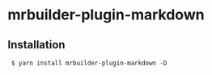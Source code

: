 mrbuilder-plugin-markdown
===

## Installation
```shell
 $ yarn install mrbuilder-plugin-markdown -D
```

